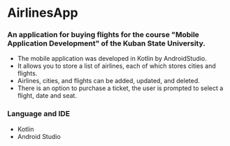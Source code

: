 # AirlinesApp
### An application for buying flights for the course "Mobile Application Development" of the Kuban State University.
- The mobile application was developed in Kotlin by AndroidStudio. 
- It allows you to store a list of airlines, each of which stores cities and flights. 
- Airlines, cities, and flights can be added, updated, and deleted. 
- There is an option to purchase a ticket, the user is prompted to select a flight, date and seat.
### Language and IDE
- Kotlin
- Android Studio
